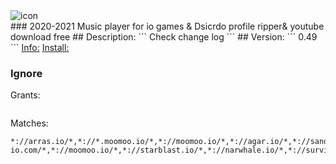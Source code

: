 <img src="undefined" title='icon'>
<br>
### 2020-2021 Music player for io games & Dsicrdo profile ripper& youtube download free
## Description:
```
Check change log
```
## Version:
```
0.49
```
<a href='https://greasyfork.org/scripts/418576-2020-2021-music-player-for-io-games-dsicrdo-profile-ripper-youtube-download-free'>Info:</a>
<a href='https://greasyfork.org/scripts/418576-2020-2021-music-player-for-io-games-dsicrdo-profile-ripper-youtube-download-free/code/2020-2021%20Music%20player%20for%20io%20games%20%20Dsicrdo%20profile%20ripper%20youtube%20download%20free.user.js'>Install:</a>
 
### Ignore
Grants:
```
```
Matches:
```
*://arras.io/*,*://*.moomoo.io/*,*://moomoo.io/*,*://agar.io/*,*://sandbox.moomoo.io/*,*://splix.io/*,*://paper-io.com/*,*://moomoo.io/*,*://starblast.io/*,*://narwhale.io/*,*://surviv.io/*,*://www.youtube.com/*,*://www.factsherald.com/*,*://www.y2mate.com/*,*://www.gearedtoyou.com/*,*://lp.powerapp.download/*,*://lp.searchmulty.com/*,https://www.y2mate.com/en19,https://www.y2mate.com/en49,*://*.lp.powerapp.download/*,*://*.fiefionfortes.casa/*,*://*.inservinea.com/*,*://*.protection.byguardio.com/*,*://*.tortsv.gq/*,*://*.takefr.cf/*,*://*.toomiplay.com/*,*://*.deej.almeusciu.site/*,*://*.upgradecircle.findgreatsourceforupgrade.info/*,*://*.afew.zoyufo.pw/*,*://*.upgradebestmaintenancetheclicks.icu/*,*://*.s3.amazonaws.com/*,*://*.updatemostrenewedapplication.best/*,*://*.get.anyconvertersearch.com/*,*://*.digitaltrends.com/*,*://*.wildbearads.com/*/,*://install.globalpdfconvertersearch.com/*,*://ncs.io/*,*://*/*,*://discord.com/*,*.greasyfork.org/*
```